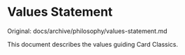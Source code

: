 # Values Statement

Original: docs/archive/philosophy/values-statement.md

This document describes the values guiding Card Classics.

